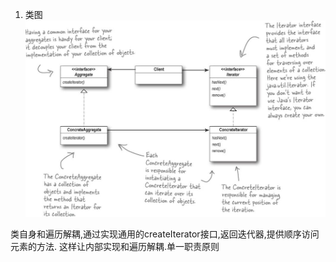 1. 类图
  ![](./迭代器类图.png.jpg)

  类自身和遍历解耦,通过实现通用的createIterator接口,返回迭代器,提供顺序访问元素的方法.
  这样让内部实现和遍历解耦.单一职责原则